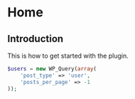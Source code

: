 # Home

## Introduction

This is how to get started with the plugin.

```php
$users = new WP_Query(array(
    'post_type' => 'user',
    'posts_per_page' => -1
));
```